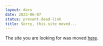 ```yaml
---
layout: docs
date: 2023-06-07
status: prevent-dead-link
title: Sorry, this site moved...
---
```


The site you are looking for was moved [here](./../guides/index.html).
